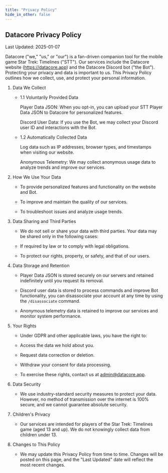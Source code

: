 ```yaml
---
title: "Privacy Policy"
hide_in_other: false
---
```


## Datacore Privacy Policy

Last Updated: 2025-01-07

Datacore ("we," "us," or "our") is a fan-driven companion tool for the mobile game Star Trek: Timelines ("STT"). Our services include the Datacore website (https://datacore.app) and the Datacore Discord bot ("the Bot"). Protecting your privacy and data is important to us. This Privacy Policy outlines how we collect, use, and protect your personal information.

1. Data We Collect

    - 1.1 Voluntarily Provided Data

        Player Data JSON: When you opt-in, you can upload your STT Player Data JSON to Datacore for personalized features.

        Discord User Data: If you use the Bot, we may collect your Discord user ID and interactions with the Bot.

    - 1.2 Automatically Collected Data

        Log data such as IP addresses, browser types, and timestamps when visiting our website.

        Anonymous Telemetry: We may collect anonymous usage data to analyze trends and improve our services.

2. How We Use Your Data

    - To provide personalized features and functionality on the website and Bot.

    - To improve and maintain the quality of our services.

    - To troubleshoot issues and analyze usage trends.

3. Data Sharing and Third Parties

    - We do not sell or share your data with third parties. Your data may be shared only in the following cases:

    - If required by law or to comply with legal obligations.

    - To protect our rights, property, or safety, and that of our users.

4. Data Storage and Retention

    - Player Data JSON is stored securely on our servers and retained indefinitely until you request its removal.

    - Discord user data is stored to process commands and improve Bot functionality, you can disassociate your account at any time by using the `/disassociate` command.

    - Anonymous telemetry data is retained to improve our services and monitor system performance.

5. Your Rights

    - Under GDPR and other applicable laws, you have the right to:

    - Access the data we hold about you.

    - Request data correction or deletion.

    - Withdraw your consent for data processing.

    - To exercise these rights, contact us at admin@datacore.app.

6. Data Security

    - We use industry-standard security measures to protect your data. However, no method of transmission over the internet is 100% secure, and we cannot guarantee absolute security.

7. Children's Privacy

    - Our services are intended for players of the Star Trek: Timelines game (aged 13 and up). We do not knowingly collect data from children under 13.

8. Changes to This Policy

    - We may update this Privacy Policy from time to time. Changes will be posted on this page, and the "Last Updated" date will reflect the most recent changes.